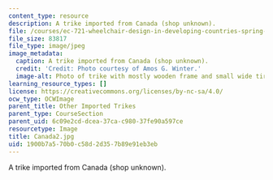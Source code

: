 ```yaml
---
content_type: resource
description: A trike imported from Canada (shop unknown).
file: /courses/ec-721-wheelchair-design-in-developing-countries-spring-2009/1900b7a570b0c58d2d357b89e91eb3eb_Canada2.jpg
file_size: 83817
file_type: image/jpeg
image_metadata:
  caption: A trike imported from Canada (shop unknown).
  credit: 'Credit: Photo courtesy of Amos G. Winter.'
  image-alt: Photo of trike with mostly wooden frame and small wide tires.
learning_resource_types: []
license: https://creativecommons.org/licenses/by-nc-sa/4.0/
ocw_type: OCWImage
parent_title: Other Imported Trikes
parent_type: CourseSection
parent_uid: 6c09e2cd-dcea-37ca-c980-37fe90a597ce
resourcetype: Image
title: Canada2.jpg
uid: 1900b7a5-70b0-c58d-2d35-7b89e91eb3eb
---
```

A trike imported from Canada (shop unknown).